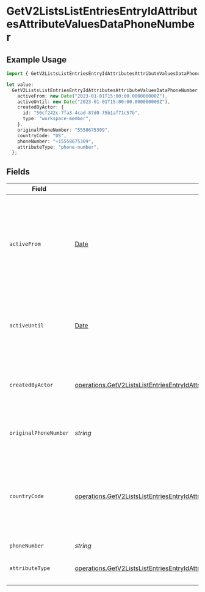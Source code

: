 # GetV2ListsListEntriesEntryIdAttributesAttributeValuesDataPhoneNumber

## Example Usage

```typescript
import { GetV2ListsListEntriesEntryIdAttributesAttributeValuesDataPhoneNumber } from "attio-js/models/operations/getv2listslistentriesentryidattributesattributevalues.js";

let value:
  GetV2ListsListEntriesEntryIdAttributesAttributeValuesDataPhoneNumber = {
    activeFrom: new Date("2023-01-01T15:00:00.000000000Z"),
    activeUntil: new Date("2023-01-01T15:00:00.000000000Z"),
    createdByActor: {
      id: "50cf242c-7fa3-4cad-87d0-75b1af71c57b",
      type: "workspace-member",
    },
    originalPhoneNumber: "5558675309",
    countryCode: "US",
    phoneNumber: "+15558675309",
    attributeType: "phone-number",
  };
```

## Fields

| Field                                                                                                                                                                                                | Type                                                                                                                                                                                                 | Required                                                                                                                                                                                             | Description                                                                                                                                                                                          | Example                                                                                                                                                                                              |
| ---------------------------------------------------------------------------------------------------------------------------------------------------------------------------------------------------- | ---------------------------------------------------------------------------------------------------------------------------------------------------------------------------------------------------- | ---------------------------------------------------------------------------------------------------------------------------------------------------------------------------------------------------- | ---------------------------------------------------------------------------------------------------------------------------------------------------------------------------------------------------- | ---------------------------------------------------------------------------------------------------------------------------------------------------------------------------------------------------- |
| `activeFrom`                                                                                                                                                                                         | [Date](https://developer.mozilla.org/en-US/docs/Web/JavaScript/Reference/Global_Objects/Date)                                                                                                        | :heavy_check_mark:                                                                                                                                                                                   | The point in time at which this value was made "active". `active_from` can be considered roughly analogous to `created_at`.                                                                          | 2023-01-01T15:00:00.000000000Z                                                                                                                                                                       |
| `activeUntil`                                                                                                                                                                                        | [Date](https://developer.mozilla.org/en-US/docs/Web/JavaScript/Reference/Global_Objects/Date)                                                                                                        | :heavy_check_mark:                                                                                                                                                                                   | The point in time at which this value was deactivated. If `null`, the value is active.                                                                                                               | 2023-01-01T15:00:00.000000000Z                                                                                                                                                                       |
| `createdByActor`                                                                                                                                                                                     | [operations.GetV2ListsListEntriesEntryIdAttributesAttributeValuesCreatedByActor12](../../models/operations/getv2listslistentriesentryidattributesattributevaluescreatedbyactor12.md)                 | :heavy_check_mark:                                                                                                                                                                                   | The actor that created this value.                                                                                                                                                                   | {<br/>"type": "workspace-member",<br/>"id": "50cf242c-7fa3-4cad-87d0-75b1af71c57b"<br/>}                                                                                                             |
| `originalPhoneNumber`                                                                                                                                                                                | *string*                                                                                                                                                                                             | :heavy_check_mark:                                                                                                                                                                                   | The raw, original phone number, as inputted.                                                                                                                                                         | 5558675309                                                                                                                                                                                           |
| `countryCode`                                                                                                                                                                                        | [operations.GetV2ListsListEntriesEntryIdAttributesAttributeValuesCountryCode2](../../models/operations/getv2listslistentriesentryidattributesattributevaluescountrycode2.md)                         | :heavy_check_mark:                                                                                                                                                                                   | The ISO 3166-1 alpha-2 country code representing the country that this phone number belongs to.                                                                                                      | US                                                                                                                                                                                                   |
| `phoneNumber`                                                                                                                                                                                        | *string*                                                                                                                                                                                             | :heavy_check_mark:                                                                                                                                                                                   | N/A                                                                                                                                                                                                  | +15558675309                                                                                                                                                                                         |
| `attributeType`                                                                                                                                                                                      | [operations.GetV2ListsListEntriesEntryIdAttributesAttributeValuesAttributeTypePhoneNumber](../../models/operations/getv2listslistentriesentryidattributesattributevaluesattributetypephonenumber.md) | :heavy_check_mark:                                                                                                                                                                                   | The attribute type of the value.                                                                                                                                                                     | phone-number                                                                                                                                                                                         |